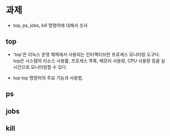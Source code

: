 # 과제
+ top, ps, jobs, kill 명령어에 대해서 조사

## top
+ 'top'은 리눅스 운영 체제에서 사용되는 인터랙티브한 프로세스 모니터링 도구다.
   top은 시스템의 리소스 사용률, 프로세스 목록, 메모리 사용량, CPU 사용량 등을 실시간으로 모니터링할 수 있다. 

+ top  top 명령어의 주요 기능과 사용법.



## ps

## jobs

## kill

